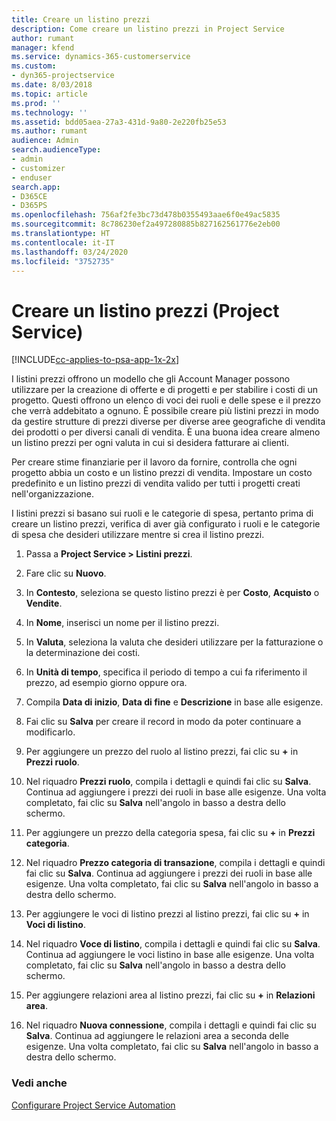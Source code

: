 ```yaml
---
title: Creare un listino prezzi
description: Come creare un listino prezzi in Project Service
author: rumant
manager: kfend
ms.service: dynamics-365-customerservice
ms.custom:
- dyn365-projectservice
ms.date: 8/03/2018
ms.topic: article
ms.prod: ''
ms.technology: ''
ms.assetid: bdd05aea-27a3-431d-9a80-2e220fb25e53
ms.author: rumant
audience: Admin
search.audienceType:
- admin
- customizer
- enduser
search.app:
- D365CE
- D365PS
ms.openlocfilehash: 756af2fe3bc73d478b0355493aae6f0e49ac5835
ms.sourcegitcommit: 8c786230ef2a497280885b827162561776e2eb00
ms.translationtype: HT
ms.contentlocale: it-IT
ms.lasthandoff: 03/24/2020
ms.locfileid: "3752735"
---
```

# <a name="create-a-price-list-project-service"></a>Creare un listino prezzi (Project Service)

[!INCLUDE[cc-applies-to-psa-app-1x-2x](../includes/cc-applies-to-psa-app-1x-2x.md)]

I listini prezzi offrono un modello che gli Account Manager possono utilizzare per la creazione di offerte e di progetti e per stabilire i costi di un progetto. Questi offrono un elenco di voci dei ruoli e delle spese e il prezzo che verrà addebitato a ognuno. È possibile creare più listini prezzi in modo da gestire strutture di prezzi diverse per diverse aree geografiche di vendita dei prodotti o per diversi canali di vendita. È una buona idea creare almeno un listino prezzi per ogni valuta in cui si desidera fatturare ai clienti.  
  
Per creare stime finanziarie per il lavoro da fornire, controlla che ogni progetto abbia un costo e un listino prezzi di vendita. Impostare un costo predefinito e un listino prezzi di vendita valido per tutti i progetti creati nell'organizzazione.  
  
I listini prezzi si basano sui ruoli e le categorie di spesa, pertanto prima di creare un listino prezzi, verifica di aver già configurato i ruoli e le categorie di spesa che desideri utilizzare mentre si crea il listino prezzi.  
  
1.  Passa a **Project Service > Listini prezzi**.  
  
2.  Fare clic su **Nuovo**.  
  
3.  In **Contesto**, seleziona se questo listino prezzi è per **Costo**, **Acquisto** o **Vendite**.  
  
4.  In **Nome**, inserisci un nome per il listino prezzi.  
  
5.  In **Valuta**, seleziona la valuta che desideri utilizzare per la fatturazione o la determinazione dei costi.  
  
6.  In **Unità di tempo**, specifica il periodo di tempo a cui fa riferimento il prezzo, ad esempio giorno oppure ora.  
  
7.  Compila **Data di inizio**, **Data di fine** e **Descrizione** in base alle esigenze.  
  
8.  Fai clic su **Salva** per creare il record in modo da poter continuare a modificarlo.  
  
9. Per aggiungere un prezzo del ruolo al listino prezzi, fai clic su **+** in **Prezzi ruolo**.  
  
10. Nel riquadro **Prezzi ruolo**, compila i dettagli e quindi fai clic su **Salva**. Continua ad aggiungere i prezzi dei ruoli in base alle esigenze. Una volta completato, fai clic su **Salva** nell'angolo in basso a destra dello schermo.  
  
11. Per aggiungere un prezzo della categoria spesa, fai clic su **+** in **Prezzi categoria**.  
  
12. Nel riquadro **Prezzo categoria di transazione**, compila i dettagli e quindi fai clic su **Salva**. Continua ad aggiungere i prezzi dei ruoli in base alle esigenze. Una volta completato, fai clic su **Salva** nell'angolo in basso a destra dello schermo.  
  
13. Per aggiungere le voci di listino prezzi al listino prezzi, fai clic su **+** in **Voci di listino**.  
  
14. Nel riquadro **Voce di listino**, compila i dettagli e quindi fai clic su **Salva**. Continua ad aggiungere le voci listino in base alle esigenze. Una volta completato, fai clic su **Salva** nell'angolo in basso a destra dello schermo.  
  
15. Per aggiungere relazioni area al listino prezzi, fai clic su **+** in **Relazioni area**.  
  
16. Nel riquadro **Nuova connessione**, compila i dettagli e quindi fai clic su **Salva**. Continua ad aggiungere le relazioni area a seconda delle esigenze. Una volta completato, fai clic su **Salva** nell'angolo in basso a destra dello schermo.  
  
### <a name="see-also"></a>Vedi anche  
 [Configurare Project Service Automation](../project-service/configure.md)
